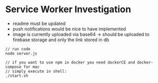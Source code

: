 # Service Worker Investigation
* readme must be updated
* push notifications would be nice to have implemented
* image is currently uploaded via base64 -> should be uploaded to firebase storage and only the link stored in db

````
// run code
node server.js

// if you want to use npm in docker you need dockerCE and docker-compose for mac
// simply execute in shell:
./start.sh 
````
